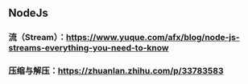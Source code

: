 
## NodeJs

### 流（Stream）：https://www.yuque.com/afx/blog/node-js-streams-everything-you-need-to-know

### 压缩与解压：https://zhuanlan.zhihu.com/p/33783583
